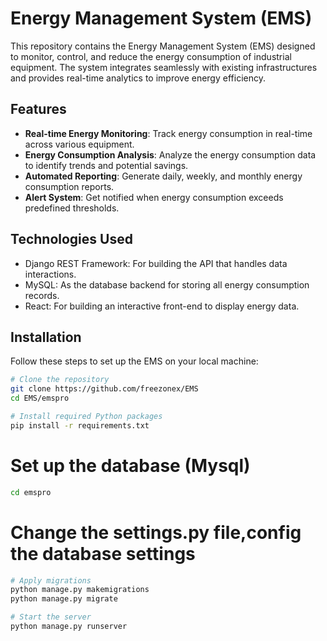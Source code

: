 # Energy Management System (EMS)

This repository contains the Energy Management System (EMS) designed to monitor, control, and reduce the energy consumption of industrial equipment. The system integrates seamlessly with existing infrastructures and provides real-time analytics to improve energy efficiency.

## Features

- **Real-time Energy Monitoring**: Track energy consumption in real-time across various equipment.
- **Energy Consumption Analysis**: Analyze the energy consumption data to identify trends and potential savings.
- **Automated Reporting**: Generate daily, weekly, and monthly energy consumption reports.
- **Alert System**: Get notified when energy consumption exceeds predefined thresholds.

## Technologies Used

- Django REST Framework: For building the API that handles data interactions.
- MySQL: As the database backend for storing all energy consumption records.
- React: For building an interactive front-end to display energy data.

## Installation

Follow these steps to set up the EMS on your local machine:

```bash
# Clone the repository
git clone https://github.com/freezonex/EMS
cd EMS/emspro

# Install required Python packages
pip install -r requirements.txt
```

# Set up the database (Mysql)
```bash
cd emspro
```

# Change the settings.py file,config the database settings
```bash
# Apply migrations
python manage.py makemigrations
python manage.py migrate

# Start the server
python manage.py runserver

